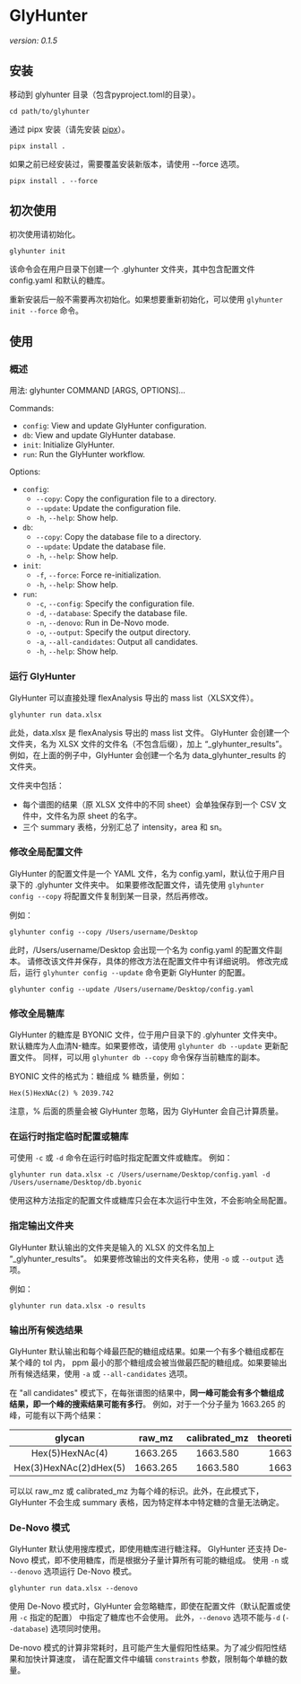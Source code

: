 # GlyHunter

*version: 0.1.5*

## 安装

移动到 glyhunter 目录（包含pyproject.toml的目录）。

```shell
cd path/to/glyhunter
```

通过 pipx 安装（请先安装 [pipx](https://github.com/pypa/pipx)）。

```shell
pipx install .
```

如果之前已经安装过，需要覆盖安装新版本，请使用 --force 选项。

```shell
pipx install . --force
```

## 初次使用

初次使用请初始化。

```shell
glyhunter init
```

该命令会在用户目录下创建一个 .glyhunter 文件夹，其中包含配置文件 config.yaml 和默认的糖库。

重新安装后一般不需要再次初始化。如果想要重新初始化，可以使用 `glyhunter init --force` 命令。

## 使用

### 概述

用法: glyhunter COMMAND [ARGS, OPTIONS]...

Commands:

- `config`: View and update GlyHunter configuration.
- `db`: View and update GlyHunter database.
- `init`: Initialize GlyHunter.
- `run`: Run the GlyHunter workflow.

Options:

- `config`:
  - `--copy`: Copy the configuration file to a directory.
  - `--update`: Update the configuration file.
  - `-h`, `--help`: Show help.
- `db`:
  - `--copy`: Copy the database file to a directory.
  - `--update`: Update the database file.
  - `-h`, `--help`: Show help.
- `init`:
  - `-f`, `--force`: Force re-initialization.
  - `-h`, `--help`: Show help.
- `run`:
  - `-c`, `--config`: Specify the configuration file.
  - `-d`, `--database`: Specify the database file.
  - `-n`, `--denovo`: Run in De-Novo mode.
  - `-o`, `--output`: Specify the output directory.
  - `-a`, `--all-candidates`: Output all candidates.
  - `-h`, `--help`: Show help.

### 运行 GlyHunter

GlyHunter 可以直接处理 flexAnalysis 导出的 mass list（XLSX文件）。

```shell
glyhunter run data.xlsx
```

此处，data.xlsx 是 flexAnalysis 导出的 mass list 文件。
GlyHunter 会创建一个文件夹，名为 XLSX 文件的文件名（不包含后缀），加上 “_glyhunter_results”。
例如，在上面的例子中，GlyHunter 会创建一个名为 data_glyhunter_results 的文件夹。

文件夹中包括：

- 每个谱图的结果（原 XLSX 文件中的不同 sheet）会单独保存到一个 CSV 文件中，文件名为原 sheet 的名字。
- 三个 summary 表格，分别汇总了 intensity，area 和 sn。

### 修改全局配置文件

GlyHunter 的配置文件是一个 YAML 文件，名为 config.yaml，默认位于用户目录下的 .glyhunter 文件夹中。
如果要修改配置文件，请先使用 `glyhunter config --copy` 将配置文件复制到某一目录，然后再修改。

例如：

```shell
glyhunter config --copy /Users/username/Desktop
```

此时，/Users/username/Desktop 会出现一个名为 config.yaml 的配置文件副本。
请修改该文件并保存，具体的修改方法在配置文件中有详细说明。
修改完成后，运行 `glyhunter config --update` 命令更新 GlyHunter 的配置。

```shell
glyhunter config --update /Users/username/Desktop/config.yaml
```

### 修改全局糖库

GlyHunter 的糖库是 BYONIC 文件，位于用户目录下的 .glyhunter 文件夹中。
默认糖库为人血清N-糖库。如果要修改，请使用 `glyhunter db --update` 更新配置文件。
同样，可以用 `glyhunter db --copy` 命令保存当前糖库的副本。

BYONIC 文件的格式为：糖组成 % 糖质量，例如：

```
Hex(5)HexNAc(2) % 2039.742
```

注意，% 后面的质量会被 GlyHunter 忽略，因为 GlyHunter 会自己计算质量。

### 在运行时指定临时配置或糖库

可使用 `-c` 或 `-d` 命令在运行时临时指定配置文件或糖库。
例如：

```shell
glyhunter run data.xlsx -c /Users/username/Desktop/config.yaml -d /Users/username/Desktop/db.byonic
```

使用这种方法指定的配置文件或糖库只会在本次运行中生效，不会影响全局配置。

### 指定输出文件夹

GlyHunter 默认输出的文件夹是输入的 XLSX 的文件名加上 “_glyhunter_results”。
如果要修改输出的文件夹名称，使用 `-o` 或 `--output` 选项。

例如：

```shell
glyhunter run data.xlsx -o results
```

### 输出所有候选结果

GlyHunter 默认输出和每个峰最匹配的糖组成结果。如果一个有多个糖组成都在某个峰的 tol 内，
ppm 最小的那个糖组成会被当做最匹配的糖组成。如果要输出所有候选结果，使用 `-a` 或 `--all-candidates` 选项。

在 "all candidates" 模式下，在每张谱图的结果中，**同一峰可能会有多个糖组成结果，即一个峰的搜索结果可能有多行**。
例如，对于一个分子量为 1663.265 的峰，可能有以下两个结果：

|         glycan         |  raw_mz  | calibrated_mz | theoretical_mz | ... |
|:----------------------:|:--------:|:-------------:|:--------------:|:---:|
|    Hex(5)HexNAc(4)     | 1663.265 |   1663.580    |    1663.582    | ... |
| Hex(3)HexNAc(2)dHex(5) | 1663.265 |   1663.580    |    1663.607    | ... |

可以以 raw_mz 或 calibrated_mz 为每个峰的标识。此外，在此模式下，GlyHunter 
不会生成 summary 表格，因为特定样本中特定糖的含量无法确定。

### De-Novo 模式

GlyHunter 默认使用搜库模式，即使用糖库进行糖注释。
GlyHunter 还支持 De-Novo 模式，即不使用糖库，而是根据分子量计算所有可能的糖组成。
使用 `-n` 或 `--denovo` 选项运行 De-Novo 模式。

```shell
glyhunter run data.xlsx --denovo
```

使用 De-Novo 模式时，GlyHunter 会忽略糖库，即使在配置文件（默认配置或使用 `-c` 指定的配置）
中指定了糖库也不会使用。
此外，`--denovo` 选项不能与`-d` (`--database`) 选项同时使用。

De-novo 模式的计算非常耗时，且可能产生大量假阳性结果。为了减少假阳性结果和加快计算速度，
请在配置文件中编辑 `constraints` 参数，限制每个单糖的数量。